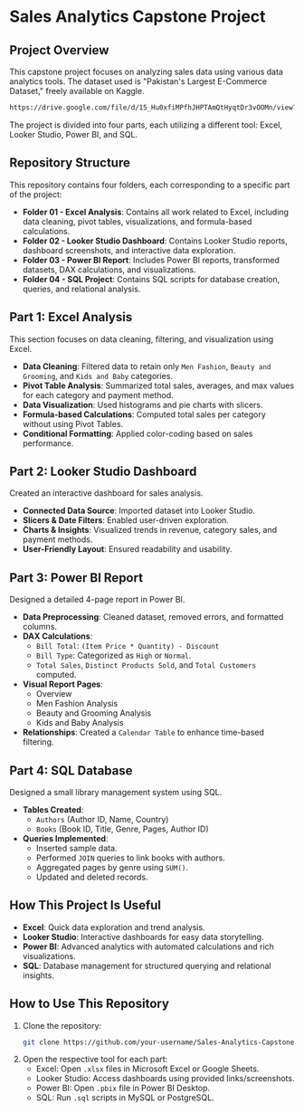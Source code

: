 # Sales Analytics Capstone Project

## Project Overview
This capstone project focuses on analyzing sales data using various data analytics tools. The dataset used is "Pakistan's Largest E-Commerce Dataset," freely available on Kaggle. 
```bash
https://drive.google.com/file/d/15_Hu0xfiMPfhJHPTAmQtHyqtDr3vOOMn/view?usp=sharing
```
The project is divided into four parts, each utilizing a different tool: Excel, Looker Studio, Power BI, and SQL. 

## Repository Structure
This repository contains four folders, each corresponding to a specific part of the project:
- **Folder 01 - Excel Analysis**: Contains all work related to Excel, including data cleaning, pivot tables, visualizations, and formula-based calculations.
- **Folder 02 - Looker Studio Dashboard**: Contains Looker Studio reports, dashboard screenshots, and interactive data exploration.
- **Folder 03 - Power BI Report**: Includes Power BI reports, transformed datasets, DAX calculations, and visualizations.
- **Folder 04 - SQL Project**: Contains SQL scripts for database creation, queries, and relational analysis.

## Part 1: Excel Analysis
This section focuses on data cleaning, filtering, and visualization using Excel.
- **Data Cleaning**: Filtered data to retain only `Men Fashion`, `Beauty and Grooming`, and `Kids and Baby` categories.
- **Pivot Table Analysis**: Summarized total sales, averages, and max values for each category and payment method.
- **Data Visualization**: Used histograms and pie charts with slicers.
- **Formula-based Calculations**: Computed total sales per category without using Pivot Tables.
- **Conditional Formatting**: Applied color-coding based on sales performance.

## Part 2: Looker Studio Dashboard
Created an interactive dashboard for sales analysis.
- **Connected Data Source**: Imported dataset into Looker Studio.
- **Slicers & Date Filters**: Enabled user-driven exploration.
- **Charts & Insights**: Visualized trends in revenue, category sales, and payment methods.
- **User-Friendly Layout**: Ensured readability and usability.

## Part 3: Power BI Report
Designed a detailed 4-page report in Power BI.
- **Data Preprocessing**: Cleaned dataset, removed errors, and formatted columns.
- **DAX Calculations**:
  - `Bill Total`: `(Item Price * Quantity) - Discount`
  - `Bill Type`: Categorized as `High` or `Normal`.
  - `Total Sales`, `Distinct Products Sold`, and `Total Customers` computed.
- **Visual Report Pages**:
  - Overview
  - Men Fashion Analysis
  - Beauty and Grooming Analysis
  - Kids and Baby Analysis
- **Relationships**: Created a `Calendar Table` to enhance time-based filtering.

## Part 4: SQL Database
Designed a small library management system using SQL.
- **Tables Created**:
  - `Authors` (Author ID, Name, Country)
  - `Books` (Book ID, Title, Genre, Pages, Author ID)
- **Queries Implemented**:
  - Inserted sample data.
  - Performed `JOIN` queries to link books with authors.
  - Aggregated pages by genre using `SUM()`.
  - Updated and deleted records.

## How This Project Is Useful
- **Excel**: Quick data exploration and trend analysis.
- **Looker Studio**: Interactive dashboards for easy data storytelling.
- **Power BI**: Advanced analytics with automated calculations and rich visualizations.
- **SQL**: Database management for structured querying and relational insights.

## How to Use This Repository
1. Clone the repository:  
   ```bash
   git clone https://github.com/your-username/Sales-Analytics-Capstone.git
   ```
2. Open the respective tool for each part:
   - Excel: Open `.xlsx` files in Microsoft Excel or Google Sheets.
   - Looker Studio: Access dashboards using provided links/screenshots.
   - Power BI: Open `.pbix` file in Power BI Desktop.
   - SQL: Run `.sql` scripts in MySQL or PostgreSQL.



